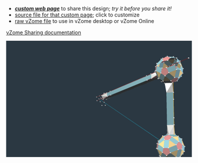 
 - [***custom web page***][post] to share this design; *try it before you share it!*
 - [source file for that custom page][source]; click to customize
 - [raw vZome file][raw] to use in vZome desktop or vZome Online

[vZome Sharing documentation](https://vzome.github.io/vzome/sharing.html#how-it-works)

![Image](<endTwistStruts-study.png>)


[post]: <https://vorth.github.io/vzome-sharing/2015/08/18/endTwistStruts-study-22-09-35.html>
[source]: <https://github.com/vorth/vzome-sharing/edit/main/_posts/2015-08-18-endTwistStruts-study-22-09-35.md>
[raw]: <https://raw.githubusercontent.com/vorth/vzome-sharing/main/2015/08/18/22-09-35-endTwistStruts-study/endTwistStruts-study.vZome>
